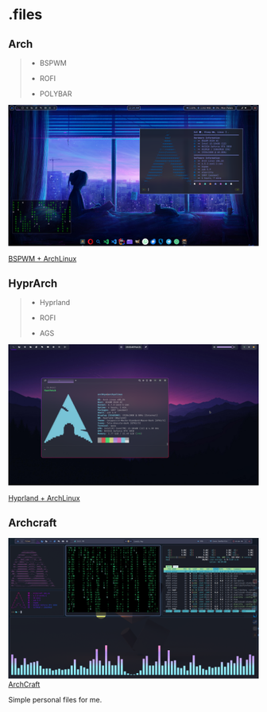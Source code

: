 # .files

## Arch

>- BSPWM
>
>- ROFI
>
>- POLYBAR

!["Something went wrong :("](./assets/BSPArch.png "Own Arch theme")

[BSPWM + ArchLinux](https://github.com/ARKye03/dotfiles/tree/BSPArch)

## HyprArch

>- Hyprland
>
>- ROFI
>
>- AGS

!["Something went wrong :("](./assets/HyprArch.png "Hyprland Arch theme")

[Hyprland + ArchLinux](https://github.com/ARKye03/HyprDots)

## Archcraft

!["Something went wrong :("](./assets/ArchCraft.png "Laura theme")
[ArchCraft](https://github.com/ARKye03/dotfiles/tree/ArchCraft)

Simple personal files for me.

